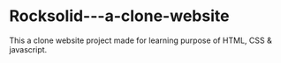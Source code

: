 # Rocksolid---a-clone-website
This a clone website project made for learning purpose of HTML, CSS &amp; javascript.
